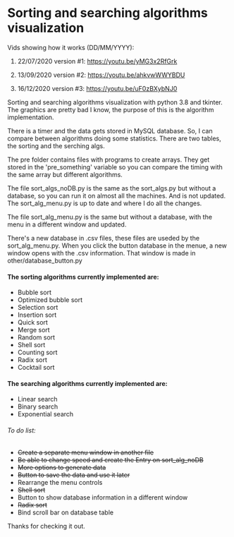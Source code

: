 # Sorting and searching algorithms visualization

Vids showing how it works (DD/MM/YYYY):

1. 22/07/2020 version #1: https://youtu.be/yMG3x2RfGrk

2. 13/09/2020 version #2: https://youtu.be/ahkvwWWYBDU 

3. 16/12/2020 version #3: https://youtu.be/uF0zBXybNJ0


Sorting and searching algorithms visualization with python 3.8 and tkinter. The graphics are pretty bad I know, the purpose of this is the algorithm implementation.

There is a timer and the data gets stored in MySQL database. So, I can compare between algorithms doing some statistics. There are two tables, the sorting and the serching algs.

The pre folder contains files with programs to create arrays. They get stored in the 'pre_something' variable so you can compare the timing with the same array but different algorithms.

The file sort_algs_noDB.py is the same as the sort_algs.py but without a database, so you can run it on almost all the machines. And is not updated. The sort_alg_menu.py is up to date and where I do all the changes.

The file sort_alg_menu.py is the same but without a database, with the menu in a different window and updated.

There's a new database in .csv files, these files are useded by the sort_alg_menu.py. When you click the button database in the menue, a new window opens with the .csv information. That window is made in other/database_button.py


#### The sorting algorithms currently implemented are:
- Bubble sort
- Optimized bubble sort
- Selection sort
- Insertion sort
- Quick sort
- Merge sort
- Random sort
- Shell sort
- Counting sort
- Radix sort
- Cocktail sort

#### The searching algorithms currently implemented are:
- Linear search
- Binary search
- Exponential search


###### To do list:
- ~~Create a separate menu window in another file~~
- ~~Be able to change speed and create the Entry on sort_alg_noDB~~
- ~~More options to generate data~~
- ~~Button to save the data and use it later~~
- Rearrange the menu controls
- ~~Shell sort~~
- Button to show database information in a different window
- ~~Radix sort~~
- Bind scroll bar on database table

Thanks for checking it out.